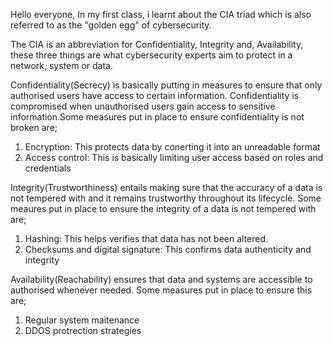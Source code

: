 Hello everyone, 
In my first class, i learnt about the CIA triad which is also referred to as the "golden egg" of cybersecurity.

The CIA is an abbreviation for Confidentiality, Integrity and, Availability, these three things are what cybersecurity experts aim to protect in a network, system or data.

Confidentiality(Secrecy) is basically putting in measures to ensure that only authorised users have access to certain information. Confidentiality is compromised when unauthorised users gain access to sensitive information.Some measures put in place to ensure confidentiality is not broken are;

1. Encryption: This protects data by conerting it into an unreadable format
2. Access control: This is basically limiting user access based on roles and credentials

Integrity(Trustworthiness) entails making sure that the accuracy of a data is not tempered with and it remains trustworthy throughout its lifecycle. Some meaures put in place to ensure the integrity of a data is not tempered with are;

1. Hashing: This helps verifies that data has not been altered.
2. Checksums and digital signature: This confirms data authenticity and integrity

Availability(Reachability) ensures that data and systems are accessible to authorised whenever needed. Some measures put in place to ensure this are;

1. Regular system maitenance
2. DDOS protrection strategies
